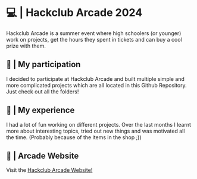 # 💻 | Hackclub Arcade 2024

Hackclub Arcade is a summer event where high schoolers (or younger) work on projects, get the hours they spent in tickets and can buy a cool prize with them.

## 💎 | My participation

I decided to participate at Hackclub Arcade and built multiple simple and more complicated projects which are all located in this Github Repository. Just check out all the folders!

## 👑 | My experience

I had a lot of fun working on different projects. Over the last months I learnt more about interesting topics, tried out new things and was motivated all the time. (Probably because of the items in the shop ;))

## 📑 | Arcade Website

Visit the [Hackclub Arcade Website!](https://hackclub.com/arcade/)